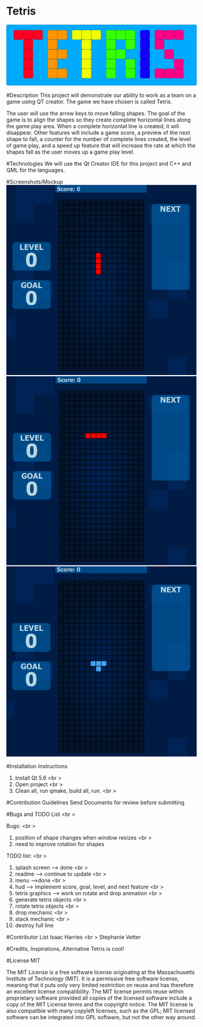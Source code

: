 # Tetris
![Alt text](icon2.jpg)

#Description
This project will demonstrate our ability to work as a team on a game using QT creator. The game we have chosen is called Tetris.

The user will use the arrow keys to move falling shapes. The goal of the game is to align the shapes so they create complete horizontal lines along the game play area. When a complete horizontal line is created, it will disappear. Other features will include a game score, a preview of the next shape to fall, a counter for the number of complete lines created, the level of game play, and a speed up feature that will increase the rate at which the shapes fall as the user moves up a game play level.

#Technologies
We will use the Qt Creator IDE for this project and C++ and QML for the languages.

#Screenshots/Mockup
![Alt text](screenshot1.PNG)
![Alt text](screenshot2.PNG)
![Alt text](screenshot3.PNG)

#Installation Instructions
1. Install Qt 5.6 <br \>
2. Open project <br \>
3. Clean all, run qmake, build all, run. <br \> 

#Contribution Guidelines
Send Documents for review before submitting

#Bugs and TODO List <br \>

Bugs: <br \>
1. position of shape changes when window resizes <br \>
2. need to improve rotation for shapes

TODO list: <br \>
1. splash screen --> done <br \>
2. readme --> continue to update <br \>
3. menu -->done <br \>
4. hud --> implement score, goal, level, and next feature <br \>
5. tetris graphics --> work on rotate and drop animation <br \>
6. generate tetris objects <br \>
7. rotate tetris objects <br \>
8. drop mechanic <br \>
9. stack mechanic <br \>
10. destroy full line 

#Contributor List
Isaac Harries <br \>
Stephanie Vetter 

#Credits, Inspirations, Alternative
Tetris is cool!

#License
MIT

The MIT License is a free software license originating at the Massachusetts Institute of Technology (MIT). It is a permissive free software license, meaning that it puts only very limited restriction on reuse and has therefore an excellent license compatibility. The MIT license permits reuse within proprietary software provided all copies of the licensed software include a copy of the MIT License terms and the copyright notice. The MIT license is also compatible with many copyleft licenses, such as the GPL; MIT licensed software can be integrated into GPL software, but not the other way around.
